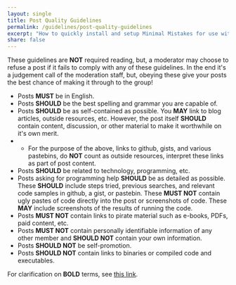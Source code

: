 ```yaml
---
layout: single
title: Post Quality Guidelines
permalink: /guidelines/post-quality-guidelines
excerpt: "How to quickly install and setup Minimal Mistakes for use with GitHub Pages."
share: false
---
```


These guidelines are **NOT** required reading, but, a moderator may choose to
refuse a post if it fails to comply with any of these guidelines.  In the end
it's a judgement call of the moderation staff, but, obeying these give your
posts the best chance of making it through to the group! 

* Posts **MUST** be in English. 
* Posts **SHOULD** be the best spelling and grammar you are capable of.  
* Posts **SHOULD** be as self-contained as possible.  You **MAY** link to blog articles,
outside resources, etc.  However, the post itself **SHOULD** contain content,
discussion, or other material to make it worthwhile on it's own merit. 
* * For the purpose of the above, links to github, gists, and various pastebins, do
**NOT** count as outside resources, interpret these links as part of post content. 
* Posts **SHOULD** be related to technology, programming, etc.  
* Posts asking for programming help **SHOULD** be as detailed as possible.  These
**SHOULD** include steps tried, previous searches, and relevant code samples in
github, a gist, or pastebin.  These **MUST NOT** contain ugly pastes of code
directly into the post or screenshots of code.  These **MAY** include screenshots
of the results of running the code. 
* Posts **MUST NOT** contain links to pirate material such as e-books, PDFs, paid
content, etc. 
* Posts **MUST NOT** contain personally identifiable information of any other member
and **SHOULD NOT** contain your own information. 
* Posts **SHOULD NOT** be self-promotion. 
* Posts **SHOULD NOT** contain links to binaries or compiled code and executables. 
 
For clarification on **BOLD** terms, see [this link](https://www.ietf.org/rfc/rfc2119.txt).
 
